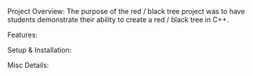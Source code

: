Project Overview:
The purpose of the red / black tree project was to have students demonstrate their ability to create a red / black tree in C++. 

Features:

Setup & Installation:

Misc Details: 
